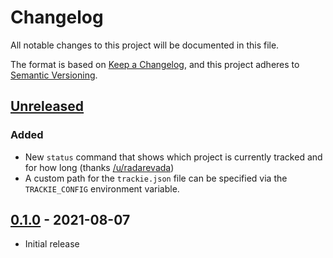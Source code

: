 # Changelog
All notable changes to this project will be documented in this file.

The format is based on [Keep a Changelog](https://keepachangelog.com/en/1.0.0/),
and this project adheres to [Semantic Versioning](https://semver.org/spec/v2.0.0.html).

## [Unreleased]

### Added
- New `status` command that shows which project is currently tracked and for how long (thanks [/u/radarevada](https://www.reddit.com/r/programming/comments/ozxrd4/trackie_is_a_private_daemonless_time_tracker/h84sukr))
- A custom path for the `trackie.json` file can be specified via the `TRACKIE_CONFIG` environment variable.

## [0.1.0] - 2021-08-07

- Initial release

[Unreleased]: https://github.com/beatbrot/trackie/compare/v0.1.0...HEAD
[0.1.0]: https://github.com/beatbrot/trackie/releases/tag/v0.1.0
